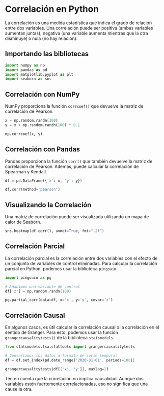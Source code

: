 
# Correlación en Python

La correlación es una medida estadística que indica el grado de relación entre dos variables. Una correlación puede ser positiva (ambas variables aumentan juntas), negativa (una variable aumenta mientras que la otra disminuye) o nula (no hay relación).

## Importando las bibliotecas

```python
import numpy as np
import pandas as pd
import matplotlib.pyplot as plt
import seaborn as sns
```

## Correlación con NumPy

NumPy proporciona la función `corrcoef()` que devuelve la matriz de correlación de Pearson.

```python
x = np.random.randn(100)
y = x + np.random.randn(100) * 0.1

np.corrcoef(x, y)
```

## Correlación con Pandas

Pandas proporciona la función `corr()` que también devuelve la matriz de correlación de Pearson. Además, puede calcular la correlación de Spearman y Kendall.

```python
df = pd.DataFrame({'x': x, 'y': y})

df.corr(method='pearson')
```

## Visualizando la Correlación

Una matriz de correlación puede ser visualizada utilizando un mapa de calor de Seaborn.

```python
sns.heatmap(df.corr(), annot=True, fmt=".2f")
```

## Correlación Parcial

La correlación parcial es la correlación entre dos variables con el efecto de un conjunto de variables de control eliminadas. Para calcular la correlación parcial en Python, podemos usar la biblioteca `pingouin`.

```python
import pingouin as pg

# Añadimos una variable de control
df['z'] = np.random.randn(100)

pg.partial_corr(data=df, x='x', y='y', covar='z')
```

## Correlación Causal

En algunos casos, es útil calcular la correlación causal o la correlación en el sentido de Granger. Para esto, podemos usar la función `grangercausalitytests()` de la biblioteca `statsmodels`.

```python
from statsmodels.tsa.stattools import grangercausalitytests

# Convertimos los datos a formato de serie temporal
df = df.set_index(pd.date_range('2020-01-01', periods=100))

grangercausalitytests(df[['x', 'y']], maxlag=2)
```

Ten en cuenta que la correlación no implica causalidad. Aunque dos variables estén fuertemente correlacionadas, eso no significa que una cause la otra.
